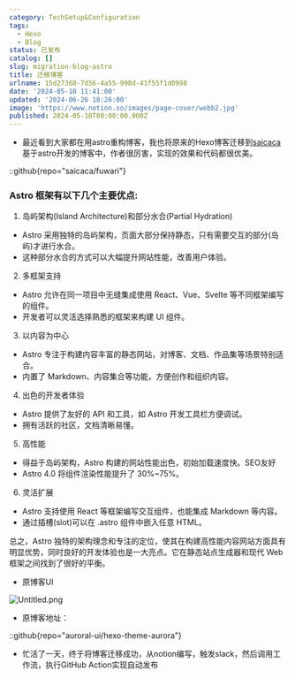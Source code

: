 ```yaml
---
category: TechSetup&Configuration
tags:
  - Hexo
  - Blog
status: 已发布
catalog: []
slug: migration-blog-astro
title: 迁移博客
urlname: 15d27368-7d56-4a55-998d-41f55f1d0998
date: '2024-05-10 11:41:00'
updated: '2024-06-26 18:26:00'
image: 'https://www.notion.so/images/page-cover/webb2.jpg'
published: 2024-05-10T08:00:00.000Z
---
```

- 最近看到大家都在用astro重构博客，我也将原来的Hexo博客迁移到[saicaca](https://github.com/saicaca/fuwari)基于astro开发的博客中，作者很厉害，实现的效果和代码都很优美。

::github{repo="saicaca/fuwari"}


### Astro 框架有以下几个主要优点:



1. 岛屿架构(Island Architecture)和部分水合(Partial Hydration)
- Astro 采用独特的岛屿架构，页面大部分保持静态，只有需要交互的部分(岛屿)才进行水合。
- 这种部分水合的方式可以大幅提升网站性能，改善用户体验。

2. 多框架支持
- Astro 允许在同一项目中无缝集成使用 React、Vue、Svelte 等不同框架编写的组件。
- 开发者可以灵活选择熟悉的框架来构建 UI 组件。

3. 以内容为中心
- Astro 专注于构建内容丰富的静态网站，对博客、文档、作品集等场景特别适合。
- 内置了 Markdown、内容集合等功能，方便创作和组织内容。

4. 出色的开发者体验
- Astro 提供了友好的 API 和工具，如 Astro 开发工具栏方便调试。
- 拥有活跃的社区，文档清晰易懂。

5. 高性能
- 得益于岛屿架构，Astro 构建的网站性能出色，初始加载速度快。SEO友好
- Astro 4.0 将组件渲染性能提升了 30%~75%。

6. 灵活扩展
- Astro 支持使用 React 等框架编写交互组件，也能集成 Markdown 等内容。
- 通过插槽(slot)可以在 .astro 组件中嵌入任意 HTML。

总之，Astro 独特的架构理念和专注的定位，使其在构建高性能内容网站方面具有明显优势，同时良好的开发体验也是一大亮点。它在静态站点生成器和现代 Web 框架之间找到了很好的平衡。

- 原博客UI

![Untitled.png](https://prod-files-secure.s3.us-west-2.amazonaws.com/5d24fe63-e567-4804-86f9-9fdc62e13082/3d59c350-432a-4fb6-a08f-0638fef2026e/Untitled.png?X-Amz-Algorithm=AWS4-HMAC-SHA256&X-Amz-Content-Sha256=UNSIGNED-PAYLOAD&X-Amz-Credential=ASIAZI2LB466ZJFVG7G7%2F20250418%2Fus-west-2%2Fs3%2Faws4_request&X-Amz-Date=20250418T213421Z&X-Amz-Expires=3600&X-Amz-Security-Token=IQoJb3JpZ2luX2VjEPX%2F%2F%2F%2F%2F%2F%2F%2F%2F%2FwEaCXVzLXdlc3QtMiJHMEUCIQDICAu4j%2BdbIcfNgOP8KNosyJ7uEKCV7ytbGRe51KqSlwIgVREn9XCdKCmT%2FaU0EwAFyRcCzyVW672pYgBKuwnKFcEq%2FwMIfhAAGgw2Mzc0MjMxODM4MDUiDErF%2B188KjUSD%2FXjdCrcA2%2B3p%2FIBG0HlYmXIjYjWlTfOAsdfxfHk1niY1i955b7AGsYzSZMchCLmO96rHcYXPYnR%2FpeWJLn%2B9NVxdo1ZdVgZ2Pktk1%2BjDLgQ9wAwbGgSoX88zNUp%2BJhixVHTcx63z9HQ7btd%2FyrYT4GDIufbLo%2FU2o%2FCAqZVRF2bvxdaqiYSzEvaEOppwkZ4cYEST8xWL80Cg9G1OHpvjNwE1FTjLFIa21IGGURr7Orr6rOL%2FouRvmZsLUa1STojyb7Xq%2FgL6l0WS7iD5JQA%2BHSdCSd2MSoHl4mCXiAav9RqlGOtTzTwPhmYCan3QSLpmwWDDGPDuezSSytnCJBebA9XtVFDEP7UO%2BNO7Gi5pazZ%2F%2F1r7c5zKvcQ4XPxM3iHGQWleqx2EJ5Kt%2B6twARxqHwbPnAfC3Zc5BMpKxwPBlXj4FNbIVSssPrsHEiqlUuhI6ezGfzDZ7DebZhPi2C%2FsIPbswDDvpQI%2FfvJc8sZH0vXRt%2BIWgng8BVG6aTfNrqQsNHcBXv6dHp0FSoYZd7%2B76dfiVE0ALlYdfwmS3En%2BG7gB5568sFQbQmafIEoDACB75H99A36POVeA3ltf3%2FrodhSv%2Bxl3sShWBw4lCAHjy3ziooBRRGCtc8wmBSUpZ1WK25%2BMND8isAGOqUBNO%2BI1fpSvBxbYqrr%2Ff7VorbP7ieMpPFhbCD6g55uR%2FLS4dkAsP6yYDp7qHc3Etc4ZOcQW%2FTsaY%2Fhavkx0z8K2UaqqX2qc2W9l18I%2BEu1V8hykcpnOS%2FghBwVEreFcsb%2FMo%2B2nDTaBHQ2Qvf1DhDwx3HjHE1s%2ByWG1YK0jwOSakoSP9QXTXjgXzjJ19ouHxkTRP7aHDlFy6JeuiCiKiG8VJoV6%2BLG&X-Amz-Signature=c96fed0492351cbbda188762441beb1e04cb52c08e99e734d7fb0882616612d6&X-Amz-SignedHeaders=host&x-id=GetObject)

- 原博客地址：

::github{repo="auroral-ui/hexo-theme-aurora"}

- 忙活了一天，终于将博客迁移成功，从notion编写，触发slack，然后调用工作流，执行GitHub Action实现自动发布
